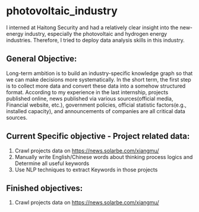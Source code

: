 # photovoltaic_industry
I interned at Haitong Security and had a relatively clear insight into the new-energy industry, especially the photovoltaic and hydrogen energy industries. Therefore, I tried to deploy data analysis skills in this industry. 

## General Objective:
Long-term ambition is to build an industry-specific knowledge graph so that we can make decisions more systematically. In the short term, the first step is to collect more data and convert these data into a somehow structured format. According to my experience in the last internship, projects published online, news published via various sources(official media, Financial website, etc.), government policies, official statistic factors(e.g., installed capacity), and announcements of companies are all critical data sources. 

## Current Specific objective - Project related data:
1. Crawl projects data on https://news.solarbe.com/xiangmu/
2. Manually write English/Chinese words about thinking process logics and Determine all useful keywords
3. Use NLP techniques to extract Keywords in those projects

## Finished objectives:
1. Crawl projects data on https://news.solarbe.com/xiangmu/

